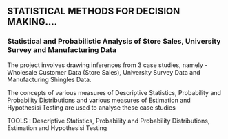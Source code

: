 ## STATISTICAL METHODS FOR DECISION MAKING.... 

### Statistical and Probabilistic Analysis of Store Sales, University Survey and Manufacturing Data

The project involves drawing inferences from 3 case studies, namely - Wholesale Customer Data (Store Sales), University Survey Data and Manufacturing Shingles Data. 

The concepts of various measures of Descriptive Statistics, Probability and Probability Distributions and various measures of Estimation and Hypothesisi Testing are used to analyse these case studies

TOOLS :
Descriptive Statistics, Probability and Probability Distributions, Estimation and Hypothesisi Testing
